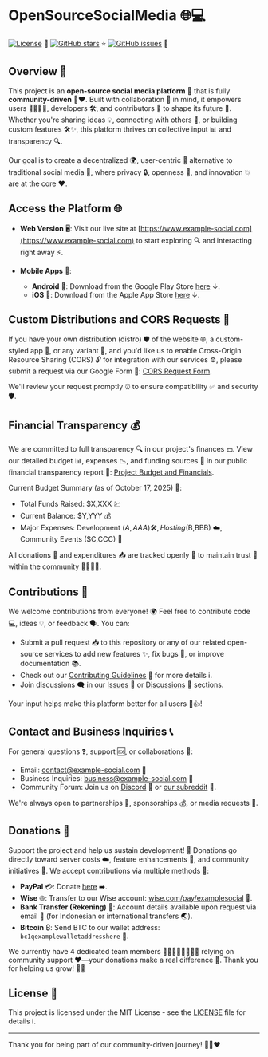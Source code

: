 # OpenSourceSocialMedia 🌐💻

[![License](https://img.shields.io/badge/license-MIT-blue.svg)](LICENSE) 📜
[![GitHub stars](https://img.shields.io/github/stars/yourusername/yourrepo.svg)](https://github.com/yourusername/yourrepo/stargazers) ⭐
[![GitHub issues](https://img.shields.io/github/issues/yourusername/yourrepo.svg)](https://github.com/yourusername/yourrepo/issues) 🐛

## Overview 🚀

This project is an **open-source social media platform** 📱 that is fully **community-driven** 👥❤️. Built with collaboration 🤝 in mind, it empowers users 👩‍💻👨‍💻, developers 🛠️, and contributors 🌟 to shape its future 🔮. Whether you're sharing ideas 💡, connecting with others 🤗, or building custom features 🛠️✨, this platform thrives on collective input 📊 and transparency 🔍.

Our goal is to create a decentralized 🌍, user-centric 👤 alternative to traditional social media 📲, where privacy 🔒, openness 🌈, and innovation 💥 are at the core ❤️.

## Access the Platform 🌐

- **Web Version** 🖥️: Visit our live site at [https://www.example-social.com](https://www.example-social.com) to start exploring 🔍 and interacting right away ⚡.

- **Mobile Apps** 📱:
  - **Android** 🤖: Download from the Google Play Store [here](https://play.google.com/store/apps/details?id=com.example.social) ↓.
  - **iOS** 🍎: Download from the Apple App Store [here](https://apps.apple.com/app/example-social/id1234567890) ↓.

## Custom Distributions and CORS Requests 🔧

If you have your own distribution (distro) 🛡️ of the website 🌐, a custom-styled app 🎨, or any variant 🔄, and you'd like us to enable Cross-Origin Resource Sharing (CORS) 🔓 for integration with our services ⚙️, please submit a request via our Google Form 📝: [CORS Request Form](https://forms.gle/ABCDEF123456).

We'll review your request promptly ⏰ to ensure compatibility ✅ and security 🛡️.

## Financial Transparency 💰

We are committed to full transparency 🔍 in our project's finances 💵. View our detailed budget 📊, expenses 📉, and funding sources 💸 in our public financial transparency report 📄: [Project Budget and Financials](https://docs.google.com/spreadsheets/d/1ExampleSheet/edit?usp=sharing).

Current Budget Summary (as of October 17, 2025) 📅:
- Total Funds Raised: $X,XXX 💹
- Current Balance: $Y,YYY 💰
- Major Expenses: Development ($A,AAA) 🛠️, Hosting ($B,BBB) ☁️, Community Events ($C,CCC) 🎉

All donations 🎁 and expenditures 📤 are tracked openly 📖 to maintain trust 🤝 within the community 👨‍👩‍👧‍👦.

## Contributions 🤲

We welcome contributions from everyone! 🌍 Feel free to contribute code 💻, ideas 💡, or feedback 🗣️. You can:
- Submit a pull request 📥 to this repository or any of our related open-source services to add new features ✨, fix bugs 🐞, or improve documentation 📚.
- Check out our [Contributing Guidelines](CONTRIBUTING.md) 📜 for more details ℹ️.
- Join discussions 🗨️ in our [Issues](https://github.com/yourusername/yourrepo/issues) 🚨 or [Discussions](https://github.com/yourusername/yourrepo/discussions) 💬 sections.

Your input helps make this platform better for all users 👏👍!

## Contact and Business Inquiries 📞

For general questions ❓, support 🆘, or collaborations 🤝:
- Email: [contact@example-social.com](mailto:contact@example-social.com) 📧
- Business Inquiries: [business@example-social.com](mailto:business@example-social.com) 💼
- Community Forum: Join us on [Discord](https://discord.gg/example) 🎤 or [our subreddit](https://reddit.com/r/examplesocial) 📰.

We're always open to partnerships 🤝, sponsorships 💰, or media requests 🎥.

## Donations 🎁

Support the project and help us sustain development! 🌱 Donations go directly toward server costs ☁️, feature enhancements 🚀, and community initiatives 👥. We accept contributions via multiple methods 🔄:

- **PayPal** 💳: Donate [here](https://paypal.me/examplesocial) ➡️.
- **Wise** 🌐: Transfer to our Wise account: [wise.com/pay/examplesocial](https://wise.com/pay/examplesocial) 💸.
- **Bank Transfer (Rekening)** 🏦: Account details available upon request via email 📧 (for Indonesian or international transfers 🌏).
- **Bitcoin** ₿: Send BTC to our wallet address: `bc1qexamplewalletaddresshere` 🔑.

We currently have 4 dedicated team members 👩‍💼👨‍💼👩‍💻👨‍💻 relying on community support ❤️—your donations make a real difference 🙌. Thank you for helping us grow! 🌳🚀

## License 📜

This project is licensed under the MIT License - see the [LICENSE](LICENSE) file for details ℹ️.

---

Thank you for being part of our community-driven journey! 🚀👣❤️